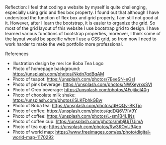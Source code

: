 Reflection:
I feel that coding a website by myself is quite challenging, especially using grid and flex box property. I found out that although I have understood the function of flex box and grid property, I am still not good at it. However, after I learn the bootstrap, it is easier to organize the grid. So most of the grid layout of this website I use bootstrap grid to design. I have learned various functions of bootstrap properties, moreover, I think some of the layout would be specific when I use a CSS grid, so from now I need to work harder to make the web portfolio more professional.

References
-	Illustration design by me: Ice Boba Tea Logo
-	Photo of homepage background: https://unsplash.com/photos/Nkdn7qdBqAM
-	Photo of teapot: https://unsplash.com/photos/7EeeSN-eGsI
-	Photo of pink beverage: https://unsplash.com/photos/NWXeyrxsSVI
-	Photo of Oreo beverage: https://unsplash.com/photos/4FujjkcI40g
-	Photo of chocolate milk shake: https://unsplash.com/photos/iSLKFbhkGBw
-	Photo of Boba tea: https://unsplash.com/photos/dHQQv-BKTjo
-	Photo of coffee: https://unsplash.com/photos/qdDQ6V7lV9Y
-	Photo of coffee: https://unsplash.com/photos/L-sm1B4L1Ns
-	Photo of coffee cup: https://unsplash.com/photos/mbljUjTUimA
-	Photo of tea cup: https://unsplash.com/photos/Rw3KOyU94eo
-	Photo of world map: https://www.freeimages.com/es/photo/digital-world-map-1170292
